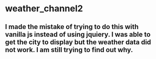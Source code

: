# weather_channel2
## I made the mistake of trying to do this with vanilla js instead of using jquiery. I was able to get the city to display but the weather data did not work. I am still trying to find out why.
